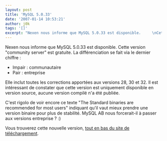 ```yaml
---
layout: post
title: 'MySQL 5.0.33'
date: '2007-01-14 10:53:21'
author: j0k
tags: '[]'
excerpt: "Nexen nous informe que MySQL 5.0.33 est disponible.     \nCette version &quot;community server&quot; est gratuite. La différenciation se fait via le dernier chiffre :   * Impair : communautaire   * Pair : entreprise  \n  \nElle inclut toutes les corrections apportées aux versions 28, 30 et 32.    Il est intéressant de constater que      …"
---
```


Nexen nous informe que MySQL 5.0.33 est disponible.
Cette version &quot;community server&quot; est gratuite. La différenciation se fait via le dernier chiffre :
* Impair : communautaire
* Pair : entreprise

Elle inclut toutes les corrections apportées aux versions 28, 30 et 32.    Il est intéressant de constater que cette version est uniquement disponible en version source, aucune version compilé n'a été publiée.

C'est rigolo de voir encore ce texte &quot;The Standard binaries are recommended for most users&quot; indiquant qu'il vaut mieux prendre une version binaire pour plus de stabilité. MySQL AB nous forcerait-il à passer aux versions entreprise ? :)

Vous trouverez cette nouvelle version, [tout en bas du site de téléchargement](http://dev.mysql.com/downloads/mysql/5.0.html#downloads).
